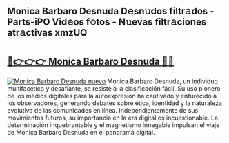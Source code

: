 ## Monica Barbaro Desnuda D𝚎sn𝚞dos filtr𝚊dos - Parts-iPO Vid𝚎os f𝚘tos - N𝚞evas filtr𝚊ciones atr𝚊ctivas xmzUQ

# <h2><a href="http://mb5bkve.tromn.icu/?c=Monica+Barbaro+Desnuda">🔗👉👉👉 Monica Barbaro Desnuda 🔗🔗</a></h2>

[![Monica Barbaro Desnuda nuevo](https://i.imgur.com/pEAQMta.gif)](http://mb5bkve.tromn.icu/?c=Monica+Barbaro+Desnuda)
Monica Barbaro Desnuda, un individuo multifacético y desafiante, se resiste a la clasificación fácil. Su uso pionero de los medios digitales para la autoexpresión ha cautivado y enfurecido a los observadores, generando debates sobre ética, identidad y la naturaleza evolutiva de las comunidades en línea. Independientemente de sus movimientos futuros, su importancia en la era digital es incuestionable. La determinación inquebrantable y el magnetismo innegable impulsan el viaje de Monica Barbaro Desnuda en el panorama digital.
